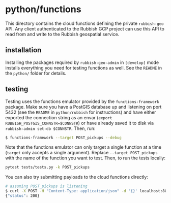 # python/functions

This directory contains the cloud functions defining the private `rubbish-geo` API. Any client authenticated to the Rubbish GCP project can use this API to read from and write to the Rubbish geospatial service.

## installation

Installing the packages required by `rubbish-geo-admin` in `[develop]` mode installs everything you need for testing functions as well. See the `README` in the `python/` folder for details.

## testing

Testing uses the functions emulator provided by the `functions-framework` package. Make sure you have a PostGIS database up and listening on port 5432 (see the `README` in `python/rubbish` for instructions) and have either exported the connection string as an envar (`export RUBBISH_POSTGIS_CONNSTR=$CONNSTR`) or have already saved it to disk via `rubbish-admin set-db $CONNSTR`. Then, run:

```bash
$ functions-framework --target POST_pickups --debug
```

Note that the functions emulator can only target a single function at a time (`target` only accepts a single argument). Replace `--target POST_pickups` with the name of the function you want to test. Then, to run the tests locally:

```bash
pytest tests/tests.py -k POST_pickups
```

You can also try submitting payloads to the cloud functions directly:

```bash
# assuming POST_pickups is listening
$ curl -X POST -H "Content-Type: application/json" -d '{}' localhost:8080
{"status": 200}
```
